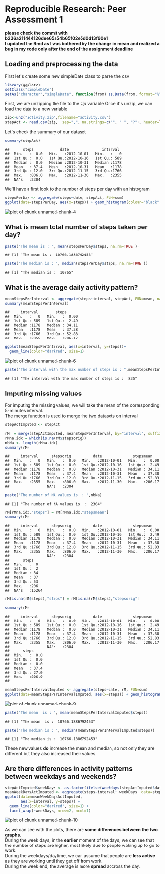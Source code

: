 # Reproducible Research: Peer Assessment 1
**please check the commit with b236a211444126dee65a54b65f02e5d0d13f90e1**  
**I updated the Rmd as I was bothered by the change in mean and realized a  
bug in my code only after the end of the assignment deadline**

## Loading and preprocessing the data
First let's create some new simpleDate class to parse the csv


```r
library(ggplot2)
setClass("simpleDate")
setAs("character","simpleDate", function(from) as.Date(from, format="%Y-%m-%d") )
```
First, we are unzipping the file to the *zip* variable
Once it's unzip, we can load the data to a new variable 

```r
zip<-unz("activity.zip",filename="activity.csv")
stepAct <- read.csv(zip,  sep=",", na.strings=c("", " ", "?"), header=TRUE, colClasses=c("numeric", "simpleDate", "numeric"))
```
Let's check the summary of our dataset

```r
summary(stepAct)
```

```
##      steps            date               interval   
##  Min.   :  0.0   Min.   :2012-10-01   Min.   :   0  
##  1st Qu.:  0.0   1st Qu.:2012-10-16   1st Qu.: 589  
##  Median :  0.0   Median :2012-10-31   Median :1178  
##  Mean   : 37.4   Mean   :2012-10-31   Mean   :1178  
##  3rd Qu.: 12.0   3rd Qu.:2012-11-15   3rd Qu.:1766  
##  Max.   :806.0   Max.   :2012-11-30   Max.   :2355  
##  NA's   :2304
```

We'll have a first look to the number of steps per day with an histogram


```r
stepsPerDay <- aggregate(steps~date, stepAct, FUN=sum)
ggplot(data=stepsPerDay, aes(x=steps)) + geom_histogram(colour="black", fill="grey", binwidth=1000)
```

![plot of chunk unnamed-chunk-4](figure/unnamed-chunk-4.png) 
## What is mean total number of steps taken per day?


```r
paste("The mean is : ", mean(stepsPerDay$steps, na.rm=TRUE ))
```

```
## [1] "The mean is :  10766.1886792453"
```

```r
paste("The median is : ", median(stepsPerDay$steps, na.rm=TRUE ))
```

```
## [1] "The median is :  10765"
```

## What is the average daily activity pattern?


```r
meanStepsPerInterval <- aggregate(steps~interval, stepAct, FUN=mean, na.action=na.omit)
summary(meanStepsPerInterval)
```

```
##     interval        steps       
##  Min.   :   0   Min.   :  0.00  
##  1st Qu.: 589   1st Qu.:  2.49  
##  Median :1178   Median : 34.11  
##  Mean   :1178   Mean   : 37.38  
##  3rd Qu.:1766   3rd Qu.: 52.83  
##  Max.   :2355   Max.   :206.17
```

```r
ggplot(meanStepsPerInterval, aes(x=interval, y=steps))+
  geom_line(color="darkred", size=1) 
```

![plot of chunk unnamed-chunk-6](figure/unnamed-chunk-6.png) 

```r
paste("The interval with the max number of steps is : ",meanStepsPerInterval[which.max(meanStepsPerInterval$steps),]$interval )
```

```
## [1] "The interval with the max number of steps is :  835"
```

## Imputing missing values
For imputing the missing values, we will take the mean of the corresponding 5-minutes
interval.  
The merge function is used to merge the two datasets on interval.

```r
stepActImputed <- stepAct

rM  = merge(stepActImputed, meanStepsPerInterval, by="interval", suffixes=c("orig", "mean"))
rMna.idx = which(is.na(rM$stepsorig))
nbNa <- length(rMna.idx) 
summary(rM)
```

```
##     interval      stepsorig          date              stepsmean     
##  Min.   :   0   Min.   :  0.0   Min.   :2012-10-01   Min.   :  0.00  
##  1st Qu.: 589   1st Qu.:  0.0   1st Qu.:2012-10-16   1st Qu.:  2.49  
##  Median :1178   Median :  0.0   Median :2012-10-31   Median : 34.11  
##  Mean   :1178   Mean   : 37.4   Mean   :2012-10-31   Mean   : 37.38  
##  3rd Qu.:1766   3rd Qu.: 12.0   3rd Qu.:2012-11-15   3rd Qu.: 52.83  
##  Max.   :2355   Max.   :806.0   Max.   :2012-11-30   Max.   :206.17  
##                 NA's   :2304
```

```r
paste("The number of NA values is  : ",nbNa)
```

```
## [1] "The number of NA values is  :  2304"
```



```r
rM[rMna.idx,"steps"] = rM[rMna.idx,"stepsmean"]
summary(rM)
```

```
##     interval      stepsorig          date              stepsmean     
##  Min.   :   0   Min.   :  0.0   Min.   :2012-10-01   Min.   :  0.00  
##  1st Qu.: 589   1st Qu.:  0.0   1st Qu.:2012-10-16   1st Qu.:  2.49  
##  Median :1178   Median :  0.0   Median :2012-10-31   Median : 34.11  
##  Mean   :1178   Mean   : 37.4   Mean   :2012-10-31   Mean   : 37.38  
##  3rd Qu.:1766   3rd Qu.: 12.0   3rd Qu.:2012-11-15   3rd Qu.: 52.83  
##  Max.   :2355   Max.   :806.0   Max.   :2012-11-30   Max.   :206.17  
##                 NA's   :2304                                         
##      steps      
##  Min.   :  0    
##  1st Qu.:  2    
##  Median : 34    
##  Mean   : 37    
##  3rd Qu.: 53    
##  Max.   :206    
##  NA's   :15264
```

```r
rM[is.na(rM$steps),"steps"] = rM[is.na(rM$steps),"stepsorig"]

summary(rM)
```

```
##     interval      stepsorig          date              stepsmean     
##  Min.   :   0   Min.   :  0.0   Min.   :2012-10-01   Min.   :  0.00  
##  1st Qu.: 589   1st Qu.:  0.0   1st Qu.:2012-10-16   1st Qu.:  2.49  
##  Median :1178   Median :  0.0   Median :2012-10-31   Median : 34.11  
##  Mean   :1178   Mean   : 37.4   Mean   :2012-10-31   Mean   : 37.38  
##  3rd Qu.:1766   3rd Qu.: 12.0   3rd Qu.:2012-11-15   3rd Qu.: 52.83  
##  Max.   :2355   Max.   :806.0   Max.   :2012-11-30   Max.   :206.17  
##                 NA's   :2304                                         
##      steps      
##  Min.   :  0.0  
##  1st Qu.:  0.0  
##  Median :  0.0  
##  Mean   : 37.4  
##  3rd Qu.: 27.0  
##  Max.   :806.0  
## 
```

```r
meanStepsPerIntervalImputed <- aggregate(steps~date, rM, FUN=sum)
ggplot(data=meanStepsPerIntervalImputed, aes(x=steps)) + geom_histogram(colour="black", fill="grey", binwidth=1500)
```

![plot of chunk unnamed-chunk-9](figure/unnamed-chunk-9.png) 

```r
paste("The mean  is : ", mean(meanStepsPerIntervalImputed$steps))
```

```
## [1] "The mean  is :  10766.1886792453"
```

```r
paste("The median is : ", median(meanStepsPerIntervalImputed$steps))
```

```
## [1] "The median is :  10766.1886792453"
```
These new values **do** increase the mean and median, so not only they are different but they also increased their values.
## Are there differences in activity patterns between weekdays and weekends?


```r
stepActImputed$weekDays <- as.factor(ifelse(weekdays(stepActImputed$date) %in% c("Saturday","Sunday"), "Weekend", "Weekday")) 
meanWeekDaysActImputed <- aggregate(steps~interval+ weekDays, data=stepActImputed, mean)
ggplot(data=meanWeekDaysActImputed, 
       aes(x=interval, y=steps)) + 
  geom_line(color="darkred", size=1) + 
  facet_wrap(~weekDays, nrow=2, ncol=1)
```

![plot of chunk unnamed-chunk-10](figure/unnamed-chunk-10.png) 

As we can see with the plots, there are **some differences between the two graphs**.  
During the week days, in the **earlier** moment of the days, we can see that the number of steps are higher, most likely due to people waking up to go to work.  
During the weekdays/daytime, we can assume that people are **less active** as they are working until they get off from work.  
During the week end, the average is more **spread** accross the day.
